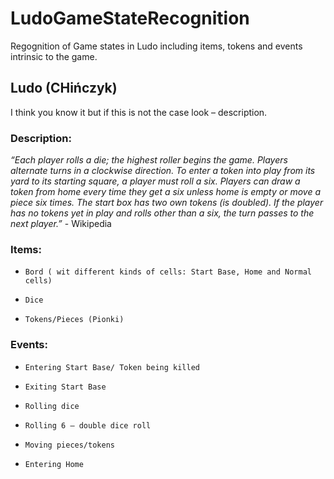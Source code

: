 # LudoGameStateRecognition
Regognition of Game states in Ludo including items, tokens and events intrinsic to the game.

## Ludo (CHińczyk) 
 I think you know it but if this is not the case look – description.

### Description:
*“Each player rolls a die; the highest roller begins the game. Players alternate turns in a clockwise direction. To enter a token into play from its yard to its starting square, a player must roll a six. Players can draw a token from home every time they get a six unless home is empty or move a piece six times. The start box has two own tokens (is doubled). If the player has no tokens yet in play and rolls other than a six, the turn passes to the next player.”* - Wikipedia

### Items:
-     Bord ( wit different kinds of cells: Start Base, Home and Normal cells)
-     Dice
-     Tokens/Pieces (Pionki)
### Events:
-     Entering Start Base/ Token being killed
-     Exiting Start Base
-     Rolling dice
-     Rolling 6 – double dice roll
-     Moving pieces/tokens
-     Entering Home